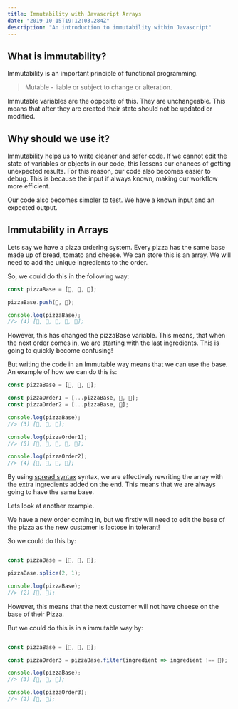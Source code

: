 ```yaml
---
title: Immutability with Javascript Arrays
date: "2019-10-15T19:12:03.284Z"
description: "An introduction to immutability within Javascript"
---
```


## What is immutability?

Immutability is an important principle of functional programming.

> Mutable - liable or subject to change or alteration.

Immutable variables are the opposite of this. They are unchangeable. This means that after they are created their state should not be updated or modified.

## Why should we use it?

Immutability helps us to write cleaner and safer code. If we cannot edit the state of variables or objects in our code, this lessens our chances of getting unexpected results. For this reason, our code also becomes easier to debug. This is because the input if always known, making our workflow more efficient.

Our code also becomes simpler to test. We have a known input and an expected output.

## Immutability in Arrays

Lets say we have a pizza ordering system. Every pizza has the same base made up of bread, tomato and cheese. We can store this is an array. We will need to add the unique ingredients to the order.

So, we could do this in the following way:

```javascript
const pizzaBase = [🥖, 🍅, 🧀];

pizzaBase.push(🍗, 🌽);

console.log(pizzaBase);
//> (4) [🥖, 🍅, 🧀, 🍗, 🌽];
```

However, this has changed the pizzaBase variable. This means, that when the next order comes in, we are starting with the last ingredients. This is going to quickly become confusing!

But writing the code in an Immutable way means that we can use the base. An example of how we can do this is:

```javascript
const pizzaBase = [🥖, 🍅, 🧀];

const pizzaOrder1 = [...pizzaBase, 🍗, 🌽];
const pizzaOrder2 = [...pizzaBase, 🍤];

console.log(pizzaBase);
//> (3) [🥖, 🍅, 🧀];

console.log(pizzaOrder1);
//> (5) [🥖, 🍅, 🧀, 🍗, 🌽];

console.log(pizzaOrder2);
//> (4) [🥖, 🍅, 🧀, 🍤];
```

By using [spread syntax](https://developer.mozilla.org/en-US/docs/Web/JavaScript/Reference/Operators/Spread_syntax) syntax, we are effectively rewriting the array with the extra ingredients added on the end. This means that we are always going to have the same base.

Lets look at another example.

We have a new order coming in, but we firstly will need to edit the base of the pizza as the new customer is lactose in tolerant!

So we could do this by:

```javascript

const pizzaBase = [🥖, 🍅, 🧀];

pizzaBase.splice(2, 1);

console.log(pizzaBase);
//> (2) [🥖, 🍅];

```

However, this means that the next customer will not have cheese on the base of their Pizza.

But we could do this is in a immutable way by:

```javascript

const pizzaBase = [🥖, 🍅, 🧀];

const pizzaOrder3 = pizzaBase.filter(ingredient => ingredient !== 🧀);

console.log(pizzaBase);
//> (3) [🥖, 🍅, 🧀];

console.log(pizzaOrder3);
//> (2) [🥖, 🍅];

```
